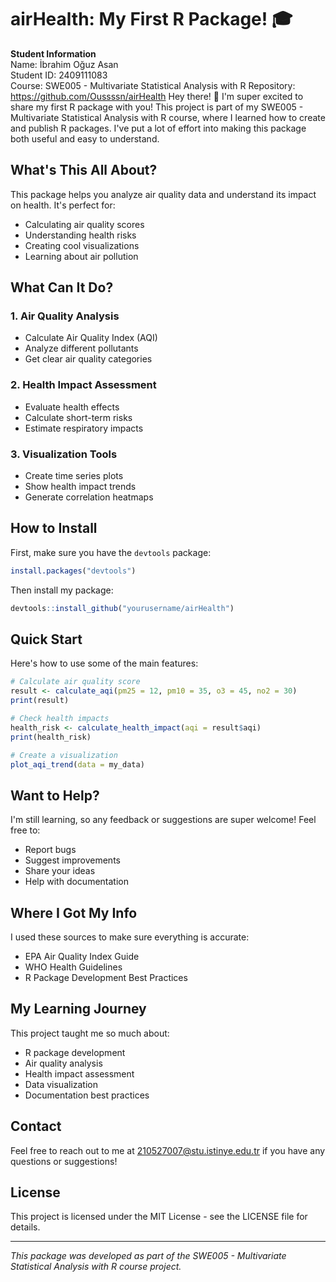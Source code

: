 # airHealth: My First R Package! 🎓

**Student Information**  
Name: İbrahim Oğuz Asan  
Student ID: 2409111083  
Course: SWE005 - Multivariate Statistical Analysis with R
Repository: https://github.com/Oussssn/airHealth
Hey there! 👋 I'm super excited to share my first R package with you! This project is part of my SWE005 - Multivariate Statistical Analysis with R course, where I learned how to create and publish R packages. I've put a lot of effort into making this package both useful and easy to understand.

## What's This All About?

This package helps you analyze air quality data and understand its impact on health. It's perfect for:
- Calculating air quality scores
- Understanding health risks
- Creating cool visualizations
- Learning about air pollution

## What Can It Do?

### 1. Air Quality Analysis
- Calculate Air Quality Index (AQI)
- Analyze different pollutants
- Get clear air quality categories

### 2. Health Impact Assessment
- Evaluate health effects
- Calculate short-term risks
- Estimate respiratory impacts

### 3. Visualization Tools
- Create time series plots
- Show health impact trends
- Generate correlation heatmaps

## How to Install

First, make sure you have the `devtools` package:
```R
install.packages("devtools")
```

Then install my package:
```R
devtools::install_github("yourusername/airHealth")
```

## Quick Start

Here's how to use some of the main features:

```R
# Calculate air quality score
result <- calculate_aqi(pm25 = 12, pm10 = 35, o3 = 45, no2 = 30)
print(result)

# Check health impacts
health_risk <- calculate_health_impact(aqi = result$aqi)
print(health_risk)

# Create a visualization
plot_aqi_trend(data = my_data)
```

## Want to Help?

I'm still learning, so any feedback or suggestions are super welcome! Feel free to:
- Report bugs
- Suggest improvements
- Share your ideas
- Help with documentation

## Where I Got My Info

I used these sources to make sure everything is accurate:
- EPA Air Quality Index Guide
- WHO Health Guidelines
- R Package Development Best Practices

## My Learning Journey

This project taught me so much about:
- R package development
- Air quality analysis
- Health impact assessment
- Data visualization
- Documentation best practices

## Contact

Feel free to reach out to me at 210527007@stu.istinye.edu.tr if you have any questions or suggestions!

## License

This project is licensed under the MIT License - see the LICENSE file for details.

---

*This package was developed as part of the SWE005 - Multivariate Statistical Analysis with R course project.* 
